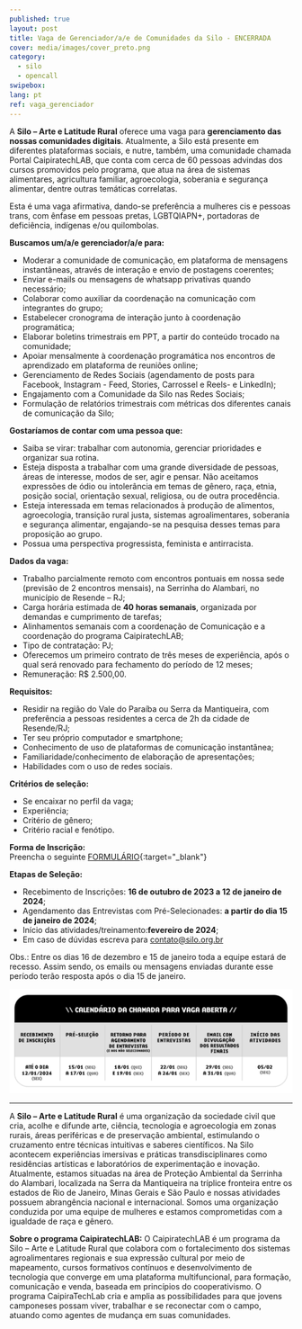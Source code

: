 ```yaml
---
published: true
layout: post
title: Vaga de Gerenciador/a/e de Comunidades da Silo - ENCERRADA
cover: media/images/cover_preto.png
category:
  - silo
  - opencall
swipebox:
lang: pt
ref: vaga_gerenciador
---
```



A **Silo – Arte e Latitude Rural** oferece uma vaga para **gerenciamento das nossas comunidades digitais**. 
Atualmente, a Silo está presente em diferentes plataformas sociais, e nutre, também, uma comunidade chamada Portal CaipiratechLAB, que conta com cerca de 60 pessoas advindas dos cursos promovidos pelo programa, que atua na área de sistemas alimentares, agricultura familiar, agroecologia, soberania e segurança alimentar, dentre outras temáticas correlatas. 

Esta é uma vaga afirmativa, dando-se preferência a mulheres cis e pessoas trans, com ênfase em pessoas pretas, LGBTQIAPN+, portadoras de deficiência, indígenas e/ou quilombolas. 

**Buscamos um/a/e gerenciador/a/e para:**  
- Moderar a comunidade de comunicação, em plataforma de mensagens instantâneas, através de interação e envio de postagens coerentes; 
- Enviar e-mails ou mensagens de whatsapp privativas quando necessário; 
- Colaborar como auxiliar da coordenação na comunicação com integrantes do grupo; 
- Estabelecer cronograma de interação junto à coordenação programática;
- Elaborar boletins trimestrais em PPT, a partir do conteúdo trocado na comunidade; 
- Apoiar mensalmente à coordenação programática nos encontros de aprendizado em plataforma de reuniões online;
- Gerenciamento de Redes Sociais (agendamento de posts para Facebook, Instagram - Feed, Stories, Carrossel e Reels- e LinkedIn);
- Engajamento com a Comunidade da Silo nas Redes Sociais;
- Formulação de relatórios trimestrais com métricas dos diferentes canais de comunicação da Silo;

**Gostaríamos de contar com uma pessoa que:**  
- Saiba se virar: trabalhar com autonomia, gerenciar prioridades e organizar sua rotina.
- Esteja disposta a trabalhar com uma grande diversidade de pessoas, áreas de interesse, modos de ser, agir e pensar. Não aceitamos expressões de ódio ou intolerância em temas de gênero, raça, etnia, posição social, orientação sexual, religiosa, ou de outra procedência.
- Esteja interessada em temas relacionados à produção de alimentos, agroecologia, transição rural justa, sistemas agroalimentares, soberania e segurança alimentar, engajando-se na pesquisa desses temas para proposição ao grupo.
- Possua uma perspectiva progressista, feminista e antirracista.

**Dados da vaga:**  
-  Trabalho parcialmente remoto com encontros pontuais em nossa sede (previsão de 2 encontros mensais), na Serrinha do Alambari, no município de Resende – RJ;
- Carga horária estimada de **40 horas semanais**, organizada por demandas e cumprimento de tarefas;
- Alinhamentos semanais com a coordenação de Comunicação e a coordenação do programa CaipiratechLAB;
- Tipo de contratação: PJ; 
- Oferecemos um primeiro contrato de três meses de experiência, após o qual será renovado para fechamento do período de 12 meses;
- Remuneração: R$ 2.500,00.

**Requisitos:**
- Residir na região do Vale do Paraíba ou Serra da Mantiqueira, com preferência a pessoas residentes a cerca de 2h da cidade de Resende/RJ;
- Ter seu próprio computador e smartphone;
- Conhecimento de uso de plataformas de comunicação instantânea;
- Familiaridade/conhecimento de elaboração de apresentações; 
- Habilidades com o uso de redes sociais.

**Critérios de seleção:**
- Se encaixar no perfil da vaga;
- Experiência;
- Critério de gênero;
- Critério racial e fenótipo.

**Forma de Inscrição:**  
Preencha o seguinte [FORMULÁRIO](https://forms.gle/GuEU1K5rF1yC86Tv6){:target="_blank"}

**Etapas de Seleção:**  
- Recebimento de Inscrições: **16 de outubro de 2023 a 12 de janeiro de 2024**;  
- Agendamento das Entrevistas com Pré-Selecionades: **a partir do dia 15 de janeiro de 2024**;    
- Início das atividades/treinamento:**fevereiro de 2024**;
- Em caso de dúvidas escreva para contato@silo.org.br

Obs.: Entre os dias 16 de dezembro e 15 de janeiro toda a equipe estará de recesso. Assim sendo, os emails ou mensagens enviadas durante esse período terão resposta após o dia 15 de janeiro.


![](/media/images/Calendario2vagacommunitymanager.jpg)

---

A **Silo – Arte e Latitude Rural** é uma organização da sociedade civil que cria, acolhe e difunde arte, ciência, tecnologia e agroecologia em zonas rurais, áreas periféricas e de preservação ambiental, estimulando o cruzamento entre técnicas intuitivas e saberes científicos. Na Silo acontecem experiências imersivas e práticas transdisciplinares como residências artísticas e laboratórios de experimentação e inovação. Atualmente, estamos situadas na área de Proteção Ambiental da Serrinha do Alambari, localizada na Serra da Mantiqueira na tríplice fronteira entre os estados de Rio de Janeiro, Minas Gerais e São Paulo e nossas atividades possuem abrangência nacional e internacional. Somos uma organização conduzida por uma equipe de mulheres e estamos comprometidas com a igualdade de raça e gênero.

**Sobre o programa CaipiratechLAB:**
O CaipiratechLAB é um programa da Silo – Arte e Latitude Rural que colabora com o fortalecimento dos sistemas agroalimentares regionais e sua expressão cultural por meio de mapeamento, cursos formativos contínuos e desenvolvimento de tecnologia que converge em uma plataforma multifuncional, para formação, comunicação e venda, baseada em princípios do cooperativismo. O programa CaipiraTechLab cria e amplia as possibilidades para que jovens camponeses possam viver, trabalhar e se reconectar com o campo, atuando como agentes de mudança em suas comunidades. 
